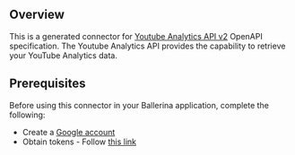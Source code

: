 ## Overview
This is a generated connector for [Youtube Analytics API v2](https://developers.google.com/youtube/analytics) OpenAPI specification.
The Youtube Analytics API provides the capability to retrieve your YouTube Analytics data.

## Prerequisites
Before using this connector in your Ballerina application, complete the following:
* Create a [Google account](https://accounts.google.com/signup)
* Obtain tokens - Follow [this link](https://developers.google.com/identity/protocols/oauth2)

